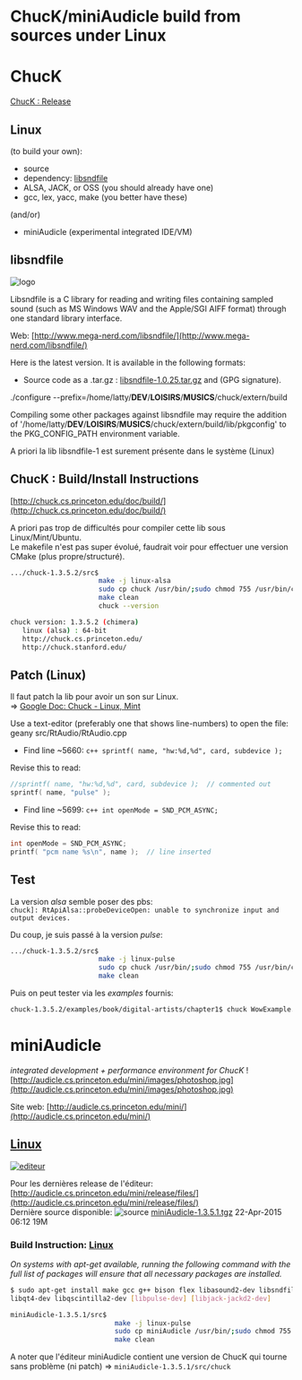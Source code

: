 # ChucK/miniAudicle build from sources under Linux

# ChucK
[ChucK : Release](http://chuck.cs.princeton.edu/release/)

## Linux
(to build your own):
- source
- dependency: [libsndfile](http://www.mega-nerd.com/libsndfile/)
- ALSA, JACK, or OSS
(you should already have one)
- gcc, lex, yacc, make
(you better have these)

(and/or)
- miniAudicle
(experimental integrated IDE/VM)

## libsndfile
![logo](http://www.mega-nerd.com/libsndfile/libsndfile.jpg)

Libsndfile is a C library for reading and writing files containing sampled sound (such as MS Windows WAV and the Apple/SGI AIFF format) through one standard library interface.

Web: [http://www.mega-nerd.com/libsndfile/](http://www.mega-nerd.com/libsndfile/)

Here is the latest version. It is available in the following formats:

+ Source code as a .tar.gz : [libsndfile-1.0.25.tar.gz](http://www.mega-nerd.com/libsndfile/files/libsndfile-1.0.25.tar.gz) and (GPG signature).

./configure --prefix=/home/latty/__DEV__/__LOISIRS__/__MUSICS__/chuck/extern/build

Compiling some other packages against libsndfile may require
the addition of '/home/latty/__DEV__/__LOISIRS__/__MUSICS__/chuck/extern/build/lib/pkgconfig' to the
PKG_CONFIG_PATH environment variable.

A priori la lib libsndfile-1 est surement présente dans le système (Linux)

## ChucK : Build/Install Instructions
[http://chuck.cs.princeton.edu/doc/build/](http://chuck.cs.princeton.edu/doc/build/)

A priori pas trop de difficultés pour compiler cette lib sous Linux/Mint/Ubuntu.  
Le makefile n'est pas super évolué, faudrait voir pour effectuer une version CMake (plus propre/structuré).

```bash
.../chuck-1.3.5.2/src$
                      make -j linux-alsa
                      sudo cp chuck /usr/bin/;sudo chmod 755 /usr/bin/chuck
                      make clean
                      chuck --version

chuck version: 1.3.5.2 (chimera)
   linux (alsa) : 64-bit
   http://chuck.cs.princeton.edu/
   http://chuck.stanford.edu/
```

## Patch (Linux)
Il faut patch la lib pour avoir un son sur Linux.  
=> [Google Doc: Chuck - Linux, Mint](https://docs.google.com/document/d/1tvKwSEOIinuNdVqAXCmYIKZIHW2MgLaAero91Js-AoU/edit?usp=sharing)

Use a text-editor (preferably one that shows line-numbers) to open the file:  
geany src/RtAudio/RtAudio.cpp  

- Find line ~5660: ```c++ sprintf( name, "hw:%d,%d", card, subdevice );```

Revise this to read:
```c++
//sprintf( name, "hw:%d,%d", card, subdevice );  // commented out  
sprintf( name, "pulse" );
```

- Find line ~5699: ```c++ int openMode = SND_PCM_ASYNC;```

Revise this to read:
```c++
int openMode = SND_PCM_ASYNC;
printf( "pcm name %s\n", name );  // line inserted
```

## Test
La version *alsa* semble poser des pbs:  
`chuck]: RtApiAlsa::probeDeviceOpen: unable to synchronize input and output devices.`

Du coup, je suis passé à la version *pulse*:
```bash
.../chuck-1.3.5.2/src$
                      make -j linux-pulse
                      sudo cp chuck /usr/bin/;sudo chmod 755 /usr/bin/chuck
                      make clean
```
Puis on peut tester via les *examples* fournis:
```bash
chuck-1.3.5.2/examples/book/digital-artists/chapter1$ chuck WowExample.ck
```

# miniAudicle
*integrated development + performance environment for ChucK*
![http://audicle.cs.princeton.edu/mini/images/photoshop.jpg](http://audicle.cs.princeton.edu/mini/images/photoshop.jpg)

Site web: [http://audicle.cs.princeton.edu/mini/](http://audicle.cs.princeton.edu/mini/)

## [Linux](http://audicle.cs.princeton.edu/mini/linux/)
[![editeur](http://audicle.cs.princeton.edu/mini/images/mini-linux.png)](http://audicle.cs.princeton.edu/mini/linux/)

Pour les dernières release de l'éditeur: [http://audicle.cs.princeton.edu/mini/release/files/](http://audicle.cs.princeton.edu/mini/release/files/)  
Dernière source disponible: ![source](http://audicle.cs.princeton.edu/icons/compressed.gif) [miniAudicle-1.3.5.1.tgz](http://audicle.cs.princeton.edu/mini/release/files/miniAudicle-1.3.5.1.tgz)	22-Apr-2015 06:12	19M	 

### Build Instruction: [Linux](https://raw.githubusercontent.com/ccrma/miniAudicle/miniAudicle-1.3.3/notes/README.linux)
*On systems with apt-get available, running the following command with the full
list of packages will ensure that all necessary packages are installed.*
```bash
$ sudo apt-get install make gcc g++ bison flex libasound2-dev libsndfile1-dev \
libqt4-dev libqscintilla2-dev [libpulse-dev] [libjack-jackd2-dev]
```

```bash
miniAudicle-1.3.5.1/src$
                          make -j linux-pulse
                          sudo cp miniAudicle /usr/bin/;sudo chmod 755 /usr/bin/miniAudicle
                          make clean
```
A noter que l'éditeur miniAudicle contient une version de ChucK qui tourne sans problème (ni patch) => `miniAudicle-1.3.5.1/src/chuck`
